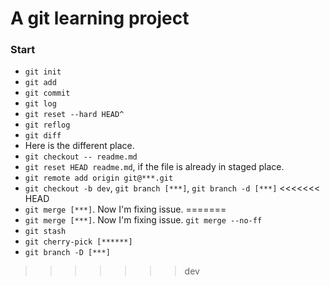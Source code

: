 # A git learning project

### Start
* `git init`
* `git add`
* `git commit`
* `git log`
* `git reset --hard HEAD^`
* `git reflog`
* `git diff`
* Here is the different place.
* `git checkout -- readme.md`
* `git reset HEAD readme.md`, if the file is already in staged place.
* `git remote add origin git@***.git`
* `git checkout -b dev`, `git branch [***]`, `git branch -d [***]`
<<<<<<< HEAD
* `git merge [***]`. Now I'm fixing issue. 
=======
* `git merge [***]`. Now I'm fixing issue. `git merge --no-ff`
* `git stash`
* `git cherry-pick [******]`
* `git branch -D [***]`
>>>>>>> dev
